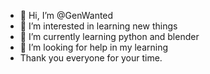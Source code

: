 - 👋 Hi, I’m @GenWanted
- 👀 I’m interested in learning new things
- 🌱 I’m currently learning python and blender
- 💞️ I’m looking for help in my learning
- Thank you everyone for your time.


<!---
GenWanted/GenWanted is a ✨ special ✨ repository because its `README.md` (this file) appears on your GitHub profile.
You can click the Preview link to take a look at your changes.
--->
